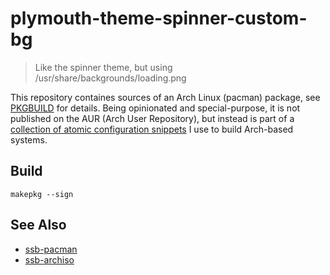 plymouth-theme-spinner-custom-bg
===
> Like the spinner theme, but using /usr/share/backgrounds/loading.png

This repository containes sources of an Arch Linux (pacman) package, see [PKGBUILD](https://wiki.archlinux.org/index.php/PKGBUILD) for details. Being opinionated and special-purpose, it is not published on the AUR (Arch User Repository), but instead is part of a [collection of atomic configuration snippets](https://github.com/regaur) I use to build Arch-based systems.

Build
---

```
makepkg --sign
```

See Also
---

- [ssb-pacman](https://github.com/regular/ssb-pacman)
- [ssb-archiso](https://github.com/regular/ssb-archiso)
